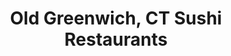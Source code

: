 ---
layout: city
title: Old Greenwich, CT Sushi Restaurants
permalink: /connecticut/old-greenwich/
stateAbbr: CT
stateName: Connecticut
cityName: Old Greenwich

---